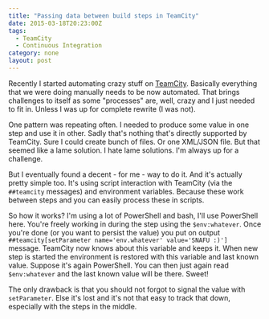```yaml
---
title: "Passing data between build steps in TeamCity"
date: 2015-03-18T20:23:00Z
tags:
  - TeamCity
  - Continuous Integration
category: none
layout: post
---
```

Recently I started automating crazy stuff on [TeamCity][1]. Basically everything that we were doing manually needs to be now automated. That brings challenges to itself as some "processes" are, well, crazy and I just needed to fit in. Unless I was up for complete rewrite (I was not). 

<!-- excerpt -->

One pattern was repeating often. I needed to produce some value in one step and use it in other. Sadly that's nothing that's directly supported by TeamCity. Sure I could create bunch of files. Or one XML/JSON file. But that seemed like a lame solution. I hate lame solutions. I'm always up for a challenge.

But I eventually found a decent - for me - way to do it. And it's actually pretty simple too. It's using script interaction with TeamCity (via the `##teamcity` messages) and environment variables. Because these work between steps and you can easily process these in scripts.

So how it works? I'm using a lot of PowerShell and bash, I'll use PowerShell here. You're freely working in during the step using the `$env:whatever`. Once you're done (or you want to persist the value) you put on output `##teamcity[setParameter name='env.whatever' value='SNAFU :)']` message. TeamCity now knows about this variable and keeps it. When new step is started the environment is restored with this variable and last known value. Suppose it's again PowerShell. You can then just again read `$env:whatever` and the last known value will be there. Sweet!

The only drawback is that you should not forgot to signal the value with `setParameter`. Else it's lost and it's not that easy to track that down, especially with the steps in the middle. 

[1]: https://www.jetbrains.com/teamcity/